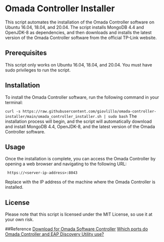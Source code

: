# Omada Controller Installer
This script automates the installation of the Omada Controller software on Ubuntu 16.04, 18.04, and 20.04. The script installs MongoDB 4.4 and OpenJDK-8 as dependencies, and then downloads and installs the latest version of the Omada Controller software from the official TP-Link website.

## Prerequisites
This script only works on Ubuntu 16.04, 18.04, and 20.04. You must have sudo privileges to run the script.

## Installation
To install the Omada Controller software, run the following command in your terminal:


``` curl -s https://raw.githubusercontent.com/giovlillo/omada-controller-installer/main/omada_controller_installer.sh | sudo bash ```
The installation process will begin, and the script will automatically download and install MongoDB 4.4, OpenJDK-8, and the latest version of the Omada Controller software.

## Usage
Once the installation is complete, you can access the Omada Controller by opening a web browser and navigating to the following URL:

``` https://<server-ip-address>:8043```

Replace <server-ip-address> with the IP address of the machine where the Omada Controller is installed.

## License
Please note that this script is licensed under the MIT License, so use it at your own risk.

##Reference
[Download for Omada Software Controller](https://www.tp-link.com/en/support/download/omada-software-controller/)
[Which ports do Omada Controller and EAP Discovery Utility use?](https://www.tp-link.com/us/support/faq/3265/)

